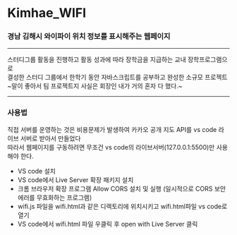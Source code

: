 <h1>Kimhae_WIFI</h1>
<h3>경남 김해시 와이파이 위치 정보를 표시해주는 웹페이지</h3>
<hr>
스터디그룹 활동을 진행하고 활동 성과에 따라 장학금을 지급하는 교내 장학프로그램으로<br>
결성한 스터디 그룹에서 한학기 동안 자바스크립트를 공부하고 완성한 소규모 프로젝트<br>
~말이 좋아서 팀 프로젝트지 사실은 회장인 내가 거의 혼자 다 했다.~
<hr>
<h3>사용법</h3>

직접 서버를 운영하는 것은 비용문제가 발생하여 카카오 공개 지도 API를 vs code 라이브 서버로 받아서 만들었다<br>
따라서 웹페이지를 구동하려면 무조건 vs code의 라이브서버(127.0.0.1:5500)만 사용해야 한다.<br>

<ul>
  <li>VS code 설치</li>
  <li>VS code에서 Live Server 확장 패키지 설치</li>
  <li>크롬 브라우저 확장 프로그램 Allow CORS 설치 및 실행 (일시적으로 CORS 보안 에러를 무효화하는 프로그램)</li>
  <li>wifi.js 파일을 wifi.html과 같은 디렉토리에 위치시키고 wifi.html파일 vs code로 열기</li>
  <li>VS code에서 wifi.html 파일 우클릭 후 open with Live Server 클릭</li>
</ul>
